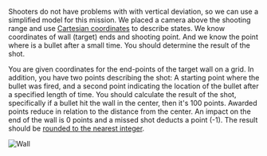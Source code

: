 Shooters do not have problems with with vertical deviation, so we can use a simplified model for this mission.
We placed a camera above the shooting range and use 
[Cartesian coordinates](http://en.wikipedia.org/wiki/Cartesian_coordinate_system) to describe states.
We know coordinates of wall (target) ends and shooting point.
And we know the point where is a bullet after a small time.
You should determine the result of the shot.

You are given coordinates for the end-points of the target wall on a grid.
In addition, you have two points describing the shot: A starting point where the bullet was fired,
and a second point indicating the location of the bullet after a specified length of time.
You should calculate the result of the shot, specifically if a bullet hit the wall in the center,
then it's 100 points. Awarded points reduce in relation to the distance from the center.
An impact on the end of the wall is 0 points and a missed shot deducts a point (-1).
The result should be [rounded to the nearest integer](http://en.wikipedia.org/wiki/Rounding#Rounding_to_integer).

![Wall](bullet-wall.svg)
